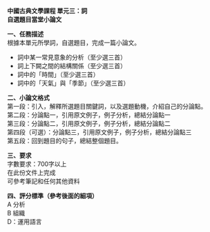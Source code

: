 **中國古典文學課程 單元三：詞**  
**自選題目當堂小論文**

**一、任務描述**  
根據本單元所學詞，自選題目，完成一篇小論文。

* 詞中某一常見意象的分析（至少選三首）  
* 詞上下闕之間的結構關係（至少選三首）  
* 詞中的「時間」（至少選三首）  
* 詞中的「天氣」與「季節」（至少選三首）

**二、小論文格式**  
第一段：引入，解釋所選題目關鍵詞，以及選題動機，介紹自己的分論點。  
第二段：分論點一，引用原文例子，例子分析，總結分論點一  
第三段：分論點二，引用原文例子，例子分析，總結分論點二  
第四段（可選）：分論點三，引用原文例子，例子分析，總結分論點三  
第五段：回到題目的句子，總結整個題目。

**三、要求**  
字數要求：700字以上  
在此份文件上完成  
可參考筆記和任何其他資料

**四、評分標準（參考後面的細項）**  
A 分析    
B 組織    
D：運用語言